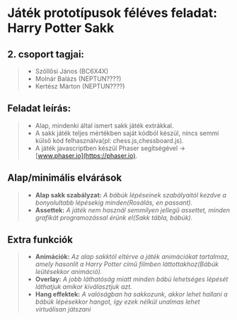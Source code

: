 # Játék prototípusok féléves feladat: **Harry Potter Sakk**

## 2. csoport tagjai:
> - Szöllősi János (BC6X4X)
> - Molnár Balázs (NEPTUN????)
> - Kertész Márton (NEPTUN????)

## Feladat leírás:
> - Alap, mindenki által ismert sakk játék extrákkal.
> - A sakk játék teljes mértékben saját kódból készül, nincs semmi külső kód felhasználva(pl: chess.js,chessboard.js).
> - A játék javascriptben készül Phaser segítségével -> [www.phaser.io](https://phaser.io).

## Alap/minimális elvárások
> - **Alap sakk szabályzat:** *A bábúk lépéseinek szabályaitól kezdve a bonyolultabb lépésekig minden(Rosálás, en passant).*
> - **Assettek:** *A játék nem használ semmilyen jellegű assettet, minden grafikát programozással érünk el(Sakk tábla, bábúk).*

## Extra funkciók
> - **Animációk:** *Az alap sakktól eltérve a játék animációkat tartalmaz, amely hasonlít a Harry Potter című filmben láttottakhoz(Bábúk leütésekkor animáció).*
> - **Overlay:** *A jobb láthatóság miatt minden bábú lehetséges lépését láthatjuk amikor kiválasztjuk azt.*
> - **Hang effektek:** *A valóságban ha sakkozunk, akkor lehet hallani a bábúk lépésekkor hangot, így ezek nélkül unalmas lehet virtuálisan játszani*

